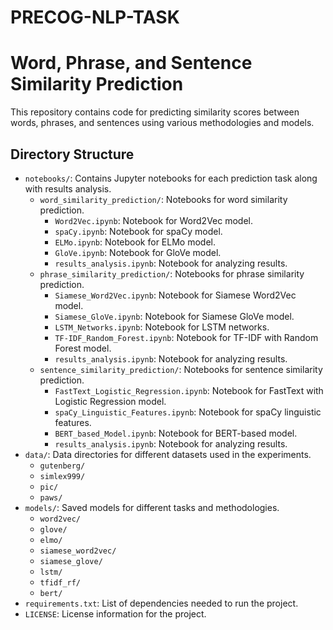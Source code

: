 # PRECOG-NLP-TASK

# Word, Phrase, and Sentence Similarity Prediction

This repository contains code for predicting similarity scores between words, phrases, and sentences using various methodologies and models.
## Directory Structure

- `notebooks/`: Contains Jupyter notebooks for each prediction task along with results analysis.
  - `word_similarity_prediction/`: Notebooks for word similarity prediction.
    - `Word2Vec.ipynb`: Notebook for Word2Vec model.
    - `spaCy.ipynb`: Notebook for spaCy model.
    - `ELMo.ipynb`: Notebook for ELMo model.
    - `GloVe.ipynb`: Notebook for GloVe model.
    - `results_analysis.ipynb`: Notebook for analyzing results.
  - `phrase_similarity_prediction/`: Notebooks for phrase similarity prediction.
    - `Siamese_Word2Vec.ipynb`: Notebook for Siamese Word2Vec model.
    - `Siamese_GloVe.ipynb`: Notebook for Siamese GloVe model.
    - `LSTM_Networks.ipynb`: Notebook for LSTM networks.
    - `TF-IDF_Random_Forest.ipynb`: Notebook for TF-IDF with Random Forest model.
    - `results_analysis.ipynb`: Notebook for analyzing results.
  - `sentence_similarity_prediction/`: Notebooks for sentence similarity prediction.
    - `FastText_Logistic_Regression.ipynb`: Notebook for FastText with Logistic Regression model.
    - `spaCy_Linguistic_Features.ipynb`: Notebook for spaCy linguistic features.
    - `BERT_based_Model.ipynb`: Notebook for BERT-based model.
    - `results_analysis.ipynb`: Notebook for analyzing results.
- `data/`: Data directories for different datasets used in the experiments.
  - `gutenberg/`
  - `simlex999/`
  - `pic/`
  - `paws/`
- `models/`: Saved models for different tasks and methodologies.
  - `word2vec/`
  - `glove/`
  - `elmo/`
  - `siamese_word2vec/`
  - `siamese_glove/`
  - `lstm/`
  - `tfidf_rf/`
  - `bert/`
- `requirements.txt`: List of dependencies needed to run the project.
- `LICENSE`: License information for the project.
